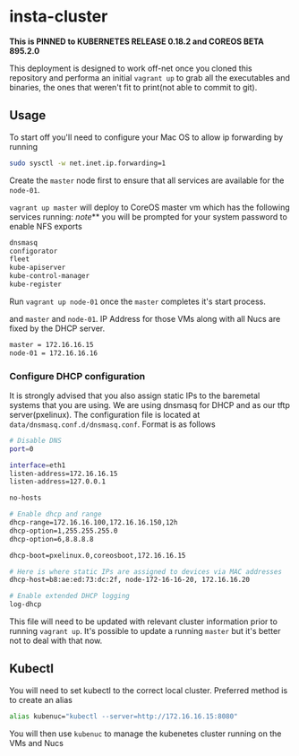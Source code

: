 # insta-cluster
__This is PINNED to KUBERNETES RELEASE 0.18.2 and COREOS BETA 895.2.0__

This deployment is designed to work off-net once you cloned this repository and performa an initial ```vagrant up``` to grab all the executables and binaries, the ones that weren't fit to print(not able to commit to git).

## Usage

To start off you'll need to configure your Mac OS to allow ip forwarding by running

```bash
sudo sysctl -w net.inet.ip.forwarding=1
```

Create the ```master``` node first to ensure that all services are available for the ```node-01```. 

```vagrant up master``` will deploy to CoreOS master vm which has the following services running:
_note_** you will be prompted for your system password to enable NFS exports

```bash
dnsmasq
configorator
fleet
kube-apiserver
kube-control-manager
kube-register
```
Run ```vagrant up node-01``` once the ```master``` completes it's start process. 


 and ```master``` and ```node-01```.
IP Address for those VMs along with all Nucs are fixed by the DHCP server. 

```bash
master = 172.16.16.15
node-01 = 172.16.16.16
```

### Configure DHCP configuration

It is strongly advised that you also assign static IPs to the baremetal systems that you are using.
We are using dnsmasq for DHCP and as our tftp server(pxelinux).
The configuration file is located at ```data/dnsmasq.conf.d/dnsmasq.conf```. Format is as follows

```bash
# Disable DNS
port=0

interface=eth1
listen-address=172.16.16.15
listen-address=127.0.0.1

no-hosts

# Enable dhcp and range
dhcp-range=172.16.16.100,172.16.16.150,12h
dhcp-option=1,255.255.255.0
dhcp-option=6,8.8.8.8

dhcp-boot=pxelinux.0,coreosboot,172.16.16.15

# Here is where static IPs are assigned to devices via MAC addresses
dhcp-host=b8:ae:ed:73:dc:2f, node-172-16-16-20, 172.16.16.20

# Enable extended DHCP logging
log-dhcp
```

This file will need to be updated with relevant cluster information prior to running ```vagrant up```.
It's possible to update a running ```master``` but it's better not to deal with that now.

## Kubectl

You will need to set kubectl to the correct local cluster. Preferred method is to create an alias

```bash
alias kubenuc="kubectl --server=http://172.16.16.15:8080"
```
You will then use ```kubenuc``` to manage the kubenetes cluster running on the VMs and Nucs
